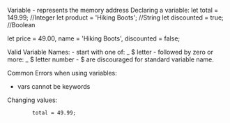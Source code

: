 Variable - represents the memory address
Declaring a variable:
let total = 149.99; //Integer
let product = 'Hiking Boots'; //String
let discounted = true; //Boolean

let price = 49.00,
name = 'Hiking Boots',
discounted = false;

Valid Variable Names: - start with one of: _ $ letter - followed by zero or more: _ $ letter number - $ are discouraged for standard variable name.

Common Errors when using variables:

- vars cannot be keywords

Changing values:

```let total = 149.99;
        total = 49.99;

```
